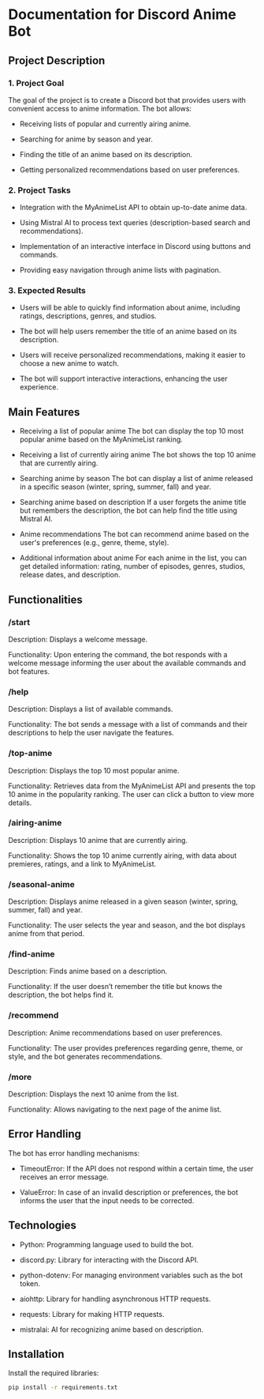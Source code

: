 # Documentation for Discord Anime Bot
## Project Description
### 1. Project Goal
The goal of the project is to create a Discord bot that provides users with convenient access to anime information. The bot allows:

- Receiving lists of popular and currently airing anime.

- Searching for anime by season and year.

- Finding the title of an anime based on its description.

- Getting personalized recommendations based on user preferences.

### 2. Project Tasks
- Integration with the MyAnimeList API to obtain up-to-date anime data.

- Using Mistral AI to process text queries (description-based search and recommendations).

- Implementation of an interactive interface in Discord using buttons and commands.

- Providing easy navigation through anime lists with pagination.

### 3. Expected Results
- Users will be able to quickly find information about anime, including ratings, descriptions, genres, and studios.

- The bot will help users remember the title of an anime based on its description.

- Users will receive personalized recommendations, making it easier to choose a new anime to watch.

- The bot will support interactive interactions, enhancing the user experience.

## Main Features
- Receiving a list of popular anime
The bot can display the top 10 most popular anime based on the MyAnimeList ranking.

- Receiving a list of currently airing anime
The bot shows the top 10 anime that are currently airing.

- Searching anime by season
The bot can display a list of anime released in a specific season (winter, spring, summer, fall) and year.

- Searching anime based on description
If a user forgets the anime title but remembers the description, the bot can help find the title using Mistral AI.

- Anime recommendations
The bot can recommend anime based on the user's preferences (e.g., genre, theme, style).

- Additional information about anime
For each anime in the list, you can get detailed information: rating, number of episodes, genres, studios, release dates, and description.

## Functionalities

### /start
Description: Displays a welcome message.

Functionality: Upon entering the command, the bot responds with a welcome message informing the user about the available commands and bot features.

### /help
Description: Displays a list of available commands.

Functionality: The bot sends a message with a list of commands and their descriptions to help the user navigate the features.

### /top-anime
Description: Displays the top 10 most popular anime.

Functionality: Retrieves data from the MyAnimeList API and presents the top 10 anime in the popularity ranking. The user can click a button to view more details.

### /airing-anime
Description: Displays 10 anime that are currently airing.

Functionality: Shows the top 10 anime currently airing, with data about premieres, ratings, and a link to MyAnimeList.

### /seasonal-anime
Description: Displays anime released in a given season (winter, spring, summer, fall) and year.

Functionality: The user selects the year and season, and the bot displays anime from that period.

### /find-anime
Description: Finds anime based on a description.

Functionality: If the user doesn’t remember the title but knows the description, the bot helps find it.

### /recommend
Description: Anime recommendations based on user preferences.

Functionality: The user provides preferences regarding genre, theme, or style, and the bot generates recommendations.

### /more
Description: Displays the next 10 anime from the list.

Functionality: Allows navigating to the next page of the anime list.

## Error Handling
The bot has error handling mechanisms:

- TimeoutError: If the API does not respond within a certain time, the user receives an error message.

- ValueError: In case of an invalid description or preferences, the bot informs the user that the input needs to be corrected.

## Technologies
- Python: Programming language used to build the bot.

- discord.py: Library for interacting with the Discord API.

- python-dotenv: For managing environment variables such as the bot token.

- aiohttp: Library for handling asynchronous HTTP requests.

- requests: Library for making HTTP requests.

- mistralai: AI for recognizing anime based on description.

## Installation
Install the required libraries:

```bash
pip install -r requirements.txt

